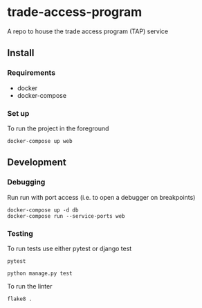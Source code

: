 # trade-access-program
A repo to house the trade access program (TAP) service

## Install

### Requirements
 - docker
 - docker-compose 
 
### Set up

To run the project in the foreground
```
docker-compose up web
```

## Development

### Debugging
Run run with port access (i.e. to open a debugger on breakpoints)
```
docker-compose up -d db
docker-compose run --service-ports web
```

### Testing
To run tests use either pytest or django test
```
pytest
```
```
python manage.py test
```

To run the linter
```
flake8 .
```